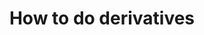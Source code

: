 ---
layout: page
title: How to do derivatives
subtitle: 
right-toc: true
left-toc: true
book: calculus
preview_page: 3-definition-of-derivatives
next_page: 3-2-theorems-assuming-differentiability
---